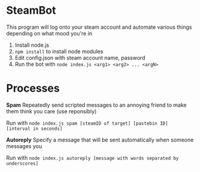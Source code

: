# SteamBot

This program will log onto your steam account and automate various things depending on what mood you're in

1. Install node.js
2. `npm install` to install node modules
3. Edit config.json with steam account name, password
4. Run the bot with `node index.js <arg1> <arg2> ... <argN>`

# Processes

**Spam**
Repeatedly send scripted messages to an annoying friend to make them think you care (use reponsibly)

Run with `node index.js spam [steamID of target] [pastebin ID] [interval in seconds]`

**Autoreply**
Specify a message that will be sent automatically when someone messages you

Run with `node index.js autoreply [message with words separated by underscores]`